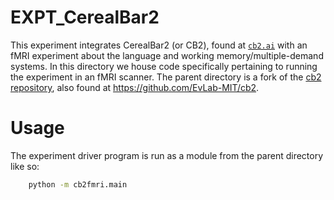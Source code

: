 # EXPT_CerealBar2

This experiment integrates CerealBar2 (or CB2), found at [`cb2.ai`](http://cb2.ai) with an fMRI experiment 
about the language and working memory/multiple-demand systems. In this directory we house code specifically 
pertaining to running the experiment in an fMRI scanner. The parent directory is a fork of the 
[cb2 repository](https://github.com/lil-lab/cb2), also found at https://github.com/EvLab-MIT/cb2.


# Usage

The experiment driver program is run as a module from the parent directory like so:
```bash
    python -m cb2fmri.main
```
